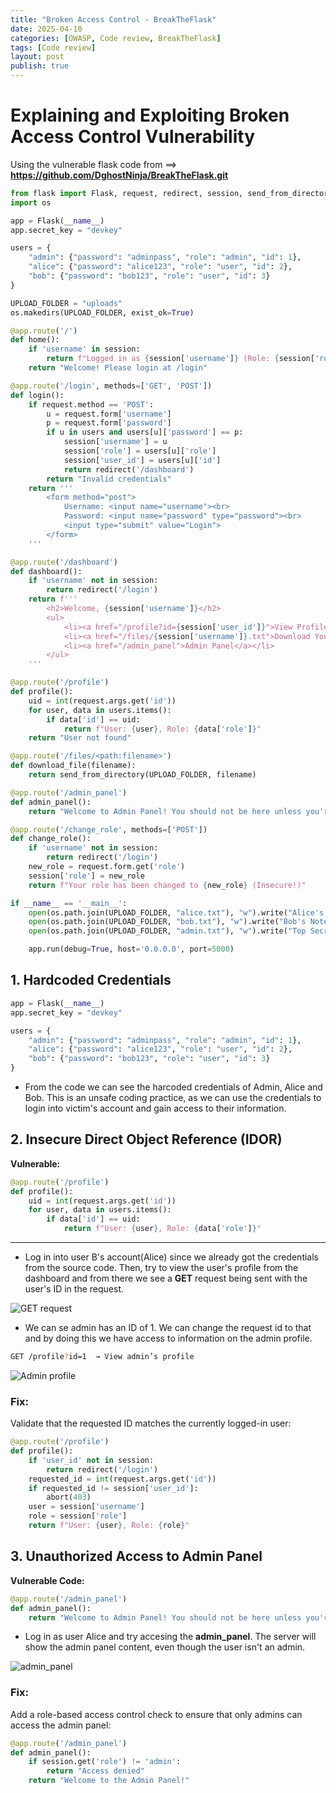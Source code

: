 ```yaml
---
title: "Broken Access Control - BreakTheFlask"
date: 2025-04-10
categories: [OWASP, Code review, BreakTheFlask]
tags: [Code review]
layout: post
publish: true
---
```


# Explaining and Exploiting Broken Access Control Vulnerability

Using the vulnerable flask code from ==> **https://github.com/DghostNinja/BreakTheFlask.git**

```python
from flask import Flask, request, redirect, session, send_from_directory, abort
import os

app = Flask(__name__)
app.secret_key = "devkey"

users = {
    "admin": {"password": "adminpass", "role": "admin", "id": 1},
    "alice": {"password": "alice123", "role": "user", "id": 2},
    "bob": {"password": "bob123", "role": "user", "id": 3}
}

UPLOAD_FOLDER = "uploads"
os.makedirs(UPLOAD_FOLDER, exist_ok=True)

@app.route('/')
def home():
    if 'username' in session:
        return f"Logged in as {session['username']} (Role: {session['role']})"
    return "Welcome! Please login at /login"

@app.route('/login', methods=['GET', 'POST'])
def login():
    if request.method == 'POST':
        u = request.form['username']
        p = request.form['password']
        if u in users and users[u]['password'] == p:
            session['username'] = u
            session['role'] = users[u]['role']
            session['user_id'] = users[u]['id']
            return redirect('/dashboard')
        return "Invalid credentials"
    return '''
        <form method="post">
            Username: <input name="username"><br>
            Password: <input name="password" type="password"><br>
            <input type="submit" value="Login">
        </form>
    '''

@app.route('/dashboard')
def dashboard():
    if 'username' not in session:
        return redirect('/login')
    return f'''
        <h2>Welcome, {session['username']}</h2>
        <ul>
            <li><a href="/profile?id={session['user_id']}">View Profile (IDOR)</a></li>
            <li><a href="/files/{session['username']}.txt">Download Your File</a></li>
            <li><a href="/admin_panel">Admin Panel</a></li>
        </ul>
    '''

@app.route('/profile')
def profile():
    uid = int(request.args.get('id'))
    for user, data in users.items():
        if data['id'] == uid:
            return f"User: {user}, Role: {data['role']}"
    return "User not found"

@app.route('/files/<path:filename>')
def download_file(filename):
    return send_from_directory(UPLOAD_FOLDER, filename)

@app.route('/admin_panel')
def admin_panel():
    return "Welcome to Admin Panel! You should not be here unless you're admin."

@app.route('/change_role', methods=['POST'])
def change_role():
    if 'username' not in session:
        return redirect('/login')
    new_role = request.form.get('role')
    session['role'] = new_role
    return f"Your role has been changed to {new_role} (Insecure!)"

if __name__ == '__main__':
    open(os.path.join(UPLOAD_FOLDER, "alice.txt"), "w").write("Alice's Secret Data")
    open(os.path.join(UPLOAD_FOLDER, "bob.txt"), "w").write("Bob's Notes")
    open(os.path.join(UPLOAD_FOLDER, "admin.txt"), "w").write("Top Secret Admin Data")

    app.run(debug=True, host='0.0.0.0', port=5000)

```

## 1. Hardcoded Credentials
```python
app = Flask(__name__)
app.secret_key = "devkey"

users = {
    "admin": {"password": "adminpass", "role": "admin", "id": 1},
    "alice": {"password": "alice123", "role": "user", "id": 2},
    "bob": {"password": "bob123", "role": "user", "id": 3}
}
```
* From the code we can see the harcoded credentials of Admin, Alice and Bob. This is an unsafe coding practice, as we can use the credentials to login into victim's account and gain access to their information. 


## 2. Insecure Direct Object Reference (IDOR)
**Vulnerable:**
```python
@app.route('/profile')
def profile():
    uid = int(request.args.get('id'))
    for user, data in users.items():
        if data['id'] == uid:
            return f"User: {user}, Role: {data['role']}"
```
---

* Log in into user B's account(Alice) since we already got the credentials from the source code. Then, try to view the user's profile from the dashboard and from there we see a **GET** request being sent with the user's ID in the request.

![GET request](/assets/images/B1.png)

* We can se admin has an ID of 1. We can change the request id to that and by doing this we have access to information on the admin profile.

```bash
GET /profile?id=1  → View admin’s profile

```
![Admin profile](/assets/images/B2.png)

### Fix:

Validate that the requested ID matches the currently logged-in user:
```python
@app.route('/profile')
def profile():
    if 'user_id' not in session:
        return redirect('/login')
    requested_id = int(request.args.get('id'))
    if requested_id != session['user_id']:
        abort(403)
    user = session['username']
    role = session['role']
    return f"User: {user}, Role: {role}"

```

## 3. Unauthorized Access to Admin Panel

**Vulnerable Code:**
```python
@app.route('/admin_panel')
def admin_panel():
    return "Welcome to Admin Panel! You should not be here unless you're admin."

```

* Log in as user Alice and try accesing the **admin_panel**. The server will show the admin panel content, even though the user isn't an admin.


![admin_panel](/assets/images/B3.png)

### Fix:

Add a role-based access control check to ensure that only admins can access the admin panel:
```python
@app.route('/admin_panel')
def admin_panel():
    if session.get('role') != 'admin':
        return "Access denied"
    return "Welcome to the Admin Panel!"

```
